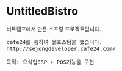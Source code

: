 # UntitledBistro
비트캠프에서 만든 스프링 프로젝트입니다.
<pre>
cafe24를 통하여 웹호스팅을 했습니다.
http://sejongdeveloper.cafe24.com/

목적: 요식업ERP + POS기능을 구현
</pre>
